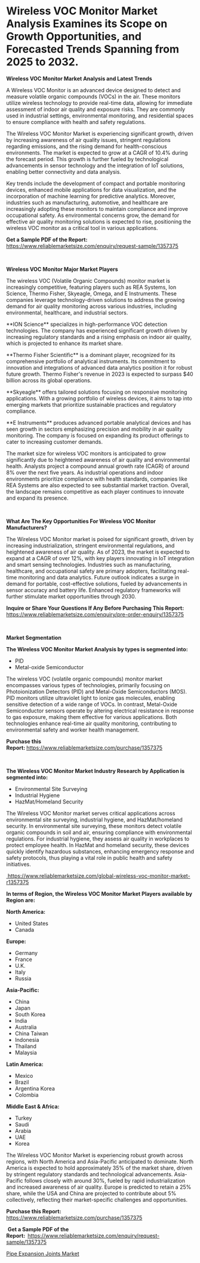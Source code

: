 <p><h1>Wireless VOC Monitor Market Analysis Examines its Scope on Growth Opportunities, and Forecasted Trends Spanning from 2025 to 2032.</h1></p><p><strong>Wireless VOC Monitor Market Analysis and Latest Trends</strong></p>
<p><p>A Wireless VOC Monitor is an advanced device designed to detect and measure volatile organic compounds (VOCs) in the air. These monitors utilize wireless technology to provide real-time data, allowing for immediate assessment of indoor air quality and exposure risks. They are commonly used in industrial settings, environmental monitoring, and residential spaces to ensure compliance with health and safety regulations.</p><p>The Wireless VOC Monitor Market is experiencing significant growth, driven by increasing awareness of air quality issues, stringent regulations regarding emissions, and the rising demand for health-conscious environments. The market is expected to grow at a CAGR of 10.4% during the forecast period. This growth is further fueled by technological advancements in sensor technology and the integration of IoT solutions, enabling better connectivity and data analysis. </p><p>Key trends include the development of compact and portable monitoring devices, enhanced mobile applications for data visualization, and the incorporation of machine learning for predictive analytics. Moreover, industries such as manufacturing, automotive, and healthcare are increasingly adopting these monitors to maintain compliance and improve occupational safety. As environmental concerns grow, the demand for effective air quality monitoring solutions is expected to rise, positioning the wireless VOC monitor as a critical tool in various applications.</p></p>
<p><strong>Get a Sample PDF of the Report:&nbsp;</strong> <a href="https://www.reliablemarketsize.com/enquiry/request-sample/1357375?utm_campaign=3544&utm_medium=2&utm_source=Github&utm_content=ia&utm_term=11042025&utm_id=wireless-voc-monitor">https://www.reliablemarketsize.com/enquiry/request-sample/1357375</a></p>
<p>&nbsp;</p>
<p><strong>Wireless VOC Monitor Major Market Players</strong></p>
<p><p>The wireless VOC (Volatile Organic Compounds) monitor market is increasingly competitive, featuring players such as REA Systems, Ion Science, Thermo Fisher, Skyeagle, Omega, and E Instruments. These companies leverage technology-driven solutions to address the growing demand for air quality monitoring across various industries, including environmental, healthcare, and industrial sectors.</p><p>**ION Science** specializes in high-performance VOC detection technologies. The company has experienced significant growth driven by increasing regulatory standards and a rising emphasis on indoor air quality, which is projected to enhance its market share. </p><p>**Thermo Fisher Scientific** is a dominant player, recognized for its comprehensive portfolio of analytical instruments. Its commitment to innovation and integrations of advanced data analytics position it for robust future growth. Thermo Fisher's revenue in 2023 is expected to surpass $40 billion across its global operations.</p><p>**Skyeagle** offers tailored solutions focusing on responsive monitoring applications. With a growing portfolio of wireless devices, it aims to tap into emerging markets that prioritize sustainable practices and regulatory compliance. </p><p>**E Instruments** produces advanced portable analytical devices and has seen growth in sectors emphasizing precision and mobility in air quality monitoring. The company is focused on expanding its product offerings to cater to increasing customer demands.</p><p>The market size for wireless VOC monitors is anticipated to grow significantly due to heightened awareness of air quality and environmental health. Analysts project a compound annual growth rate (CAGR) of around 8% over the next five years. As industrial operations and indoor environments prioritize compliance with health standards, companies like REA Systems are also expected to see substantial market traction. Overall, the landscape remains competitive as each player continues to innovate and expand its presence.</p></p>
<p>&nbsp;</p>
<p><strong>What Are The Key Opportunities For Wireless VOC Monitor Manufacturers?</strong></p>
<p><p>The Wireless VOC Monitor market is poised for significant growth, driven by increasing industrialization, stringent environmental regulations, and heightened awareness of air quality. As of 2023, the market is expected to expand at a CAGR of over 12%, with key players innovating in IoT integration and smart sensing technologies. Industries such as manufacturing, healthcare, and occupational safety are primary adopters, facilitating real-time monitoring and data analytics. Future outlook indicates a surge in demand for portable, cost-effective solutions, fueled by advancements in sensor accuracy and battery life. Enhanced regulatory frameworks will further stimulate market opportunities through 2030.</p></p>
<p><strong>Inquire or Share Your Questions If Any Before Purchasing This Report:</strong> <a href="https://www.reliablemarketsize.com/enquiry/pre-order-enquiry/1357375?utm_campaign=3544&utm_medium=2&utm_source=Github&utm_content=ia&utm_term=11042025&utm_id=wireless-voc-monitor">https://www.reliablemarketsize.com/enquiry/pre-order-enquiry/1357375</a></p>
<p>&nbsp;</p>
<p><strong>Market Segmentation</strong></p>
<p><strong>The Wireless VOC Monitor Market Analysis by types is segmented into:</strong></p>
<p><ul><li>PID</li><li>Metal-oxide Semiconductor</li></ul></p>
<p><p>The wireless VOC (volatile organic compounds) monitor market encompasses various types of technologies, primarily focusing on Photoionization Detectors (PID) and Metal-Oxide Semiconductors (MOS). PID monitors utilize ultraviolet light to ionize gas molecules, enabling sensitive detection of a wide range of VOCs. In contrast, Metal-Oxide Semiconductor sensors operate by altering electrical resistance in response to gas exposure, making them effective for various applications. Both technologies enhance real-time air quality monitoring, contributing to environmental safety and worker health management.</p></p>
<p><strong>Purchase this Report:&nbsp;</strong><a href="https://www.reliablemarketsize.com/purchase/1357375?utm_campaign=3544&utm_medium=2&utm_source=Github&utm_content=ia&utm_term=11042025&utm_id=wireless-voc-monitor">https://www.reliablemarketsize.com/purchase/1357375</a></p>
<p>&nbsp;</p>
<p><strong>The Wireless VOC Monitor Market Industry Research by Application is segmented into:</strong></p>
<p><ul><li>Environmental Site Surveying</li><li>Industrial Hygiene</li><li>HazMat/Homeland Security</li></ul></p>
<p><p>The Wireless VOC Monitor market serves critical applications across environmental site surveying, industrial hygiene, and HazMat/homeland security. In environmental site surveying, these monitors detect volatile organic compounds in soil and air, ensuring compliance with environmental regulations. For industrial hygiene, they assess air quality in workplaces to protect employee health. In HazMat and homeland security, these devices quickly identify hazardous substances, enhancing emergency response and safety protocols, thus playing a vital role in public health and safety initiatives.</p></p>
<p><a href="https://www.reliablemarketsize.com/global-wireless-voc-monitor-market-r1357375?utm_campaign=3544&utm_medium=2&utm_source=Github&utm_content=ia&utm_term=11042025&utm_id=wireless-voc-monitor">&nbsp;https://www.reliablemarketsize.com/global-wireless-voc-monitor-market-r1357375</a></p>
<p><strong>In terms of Region, the Wireless VOC Monitor Market Players available by Region are:</strong></p>
<p>
    <p> <strong> North America: </strong>
        <ul>
            <li>United States</li>
            <li>Canada</li>
        </ul>
        </p> 
    <p> <strong> Europe: </strong>
        <ul>
            <li>Germany</li>
            <li>France</li>
            <li>U.K.</li>
            <li>Italy</li>
            <li>Russia</li>
        </ul>
        </p> 
    <p> <strong> Asia-Pacific: </strong>
        <ul>
            <li>China</li>
            <li>Japan</li>
            <li>South Korea</li>
            <li>India</li>
            <li>Australia</li>
            <li>China Taiwan</li>
            <li>Indonesia</li>
            <li>Thailand</li>
            <li>Malaysia</li>
        </ul>
        </p> 
    <p> <strong> Latin America: </strong>
        <ul>
            <li>Mexico</li>
            <li>Brazil</li>
            <li>Argentina Korea</li>
            <li>Colombia</li>
        </ul>
        </p> 
    <p> <strong> Middle East & Africa: </strong>
        <ul>
            <li>Turkey</li>
            <li>Saudi</li>
            <li>Arabia</li>
            <li>UAE</li>
            <li>Korea</li>
        </ul>
    </p>
    </p>
<p><p>The Wireless VOC Monitor Market is experiencing robust growth across regions, with North America and Asia-Pacific anticipated to dominate. North America is expected to hold approximately 35% of the market share, driven by stringent regulatory standards and technological advancements. Asia-Pacific follows closely with around 30%, fueled by rapid industrialization and increased awareness of air quality. Europe is predicted to retain a 25% share, while the USA and China are projected to contribute about 5% collectively, reflecting their market-specific challenges and opportunities.</p></p>
<p><strong>Purchase this Report: </strong><a href="https://www.reliablemarketsize.com/purchase/1357375?utm_campaign=3544&utm_medium=2&utm_source=Github&utm_content=ia&utm_term=11042025&utm_id=wireless-voc-monitor">https://www.reliablemarketsize.com/purchase/1357375</a></p>
<p>&nbsp;<strong>Get a Sample PDF of the Report:&nbsp;&nbsp;</strong><a href="https://www.reliablemarketsize.com/enquiry/request-sample/1357375?utm_campaign=3544&utm_medium=2&utm_source=Github&utm_content=ia&utm_term=11042025&utm_id=wireless-voc-monitor">https://www.reliablemarketsize.com/enquiry/request-sample/1357375</a></p>
<p><strong></strong></p>
<p><p><a href="https://github.com/sapsaidamary/Market-Research-Report-List-1/blob/main/pipe-expansion-joints-market.md?utm_campaign=3544&utm_medium=2&utm_source=Github&utm_content=ia&utm_term=11042025&utm_id=wireless-voc-monitor">Pipe Expansion Joints Market</a></p></p>